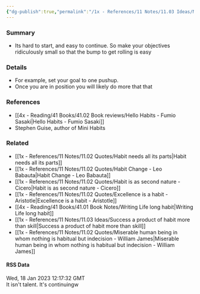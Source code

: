 ```yaml
---
{"dg-publish":true,"permalink":"/1x - References/11 Notes/11.03 Ideas/Make your habits ridiculously small/","title":"Make your habits ridiculously small","created":"2023-01-19T20:07:42.000+03:00","updated":"2024-02-14T20:18:27.585+03:00"}
---
```



### Summary
- Its hard to start, and easy to continue. So make your objectives ridiculously small so that the bump to get rolling is easy

### Details
- For example, set your goal to one pushup.
- Once you are in position you will likely do more that that

### References
- [[4x - Reading/41 Books/41.02 Book reviews/Hello Habits - Fumio Sasaki\|Hello Habits - Fumio Sasaki]]
- Stephen Guise, author of Mini Habits

### Related
- [[1x - References/11 Notes/11.02 Quotes/Habit needs all its parts\|Habit needs all its parts]]
- [[1x - References/11 Notes/11.02 Quotes/Habit Change - Leo Babauta\|Habit Change - Leo Babauta]]
- [[1x - References/11 Notes/11.02 Quotes/Habit is as second nature - Cicero\|Habit is as second nature - Cicero]]
- [[1x - References/11 Notes/11.02 Quotes/Excellence is a habit - Aristotle\|Excellence is a habit - Aristotle]]
- [[4x - Reading/41 Books/41.01 Book Notes/Writing Life long habit\|Writing Life long habit]]
- [[1x - References/11 Notes/11.03 Ideas/Success a product of habit more than skill\|Success a product of habit more than skill]]
- [[1x - References/11 Notes/11.02 Quotes/Miserable human being in whom nothing is habitual but indecision - William James\|Miserable human being in whom nothing is habitual but indecision - William James]]

#### RSS Data
<div class='date'>
Wed, 18 Jan 2023 12:17:32 GMT
</div>
<div class='description'>
It isn't talent. It's continuingw
</div>
